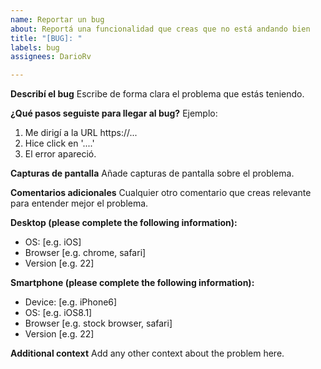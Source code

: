 ```yaml
---
name: Reportar un bug
about: Reportá una funcionalidad que creas que no está andando bien
title: "[BUG]: "
labels: bug
assignees: DarioRv

---
```


**Describí el bug**
Escribe de forma clara el problema que estás teniendo.

**¿Qué pasos seguiste para llegar al bug?**
Ejemplo:
1. Me dirigí a la URL https://...
2. Hice click en '....'
3. El error apareció.

**Capturas de pantalla**
Añade capturas de pantalla sobre el problema.

**Comentarios adicionales**
Cualquier otro comentario que creas relevante para entender mejor el problema.

**Desktop (please complete the following information):**
 - OS: [e.g. iOS]
 - Browser [e.g. chrome, safari]
 - Version [e.g. 22]

**Smartphone (please complete the following information):**
 - Device: [e.g. iPhone6]
 - OS: [e.g. iOS8.1]
 - Browser [e.g. stock browser, safari]
 - Version [e.g. 22]

**Additional context**
Add any other context about the problem here.

